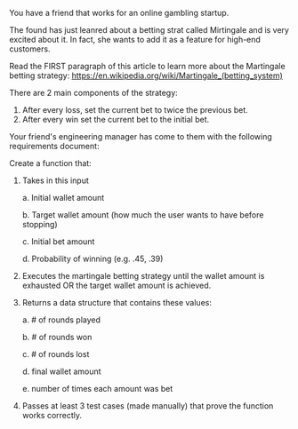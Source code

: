 You have a friend that works for an online gambling startup.

The found has just leanred about a betting strat called Mirtingale and is very excited about it. In fact, she wants to add it as a feature for high-end customers.

Read the FIRST paragraph of this article to learn more about the Martingale betting strategy:
https://en.wikipedia.org/wiki/Martingale_(betting_system)

There are 2 main components of the strategy:

1. After every loss, set the current bet to twice the previous bet.
2. After every win set the current bet to the initial bet. 

Your friend's engineering manager has come to them with the following requirements document:

Create a function that:

1. Takes in this input

    a. Initial wallet amount

    b. Target wallet amount (how much the user wants to have before stopping)

    c. Initial bet amount

    d. Probability of winning (e.g. .45, .39)

2. Executes the martingale betting strategy until the wallet amount is exhausted OR the target wallet amount is achieved. 

3. Returns a data structure that contains these values:

    a. # of rounds played
    
    b. # of rounds won
    
    c. # of rounds lost
    
    d. final wallet amount
    
    e. number of times each amount was bet

4. Passes at least 3 test cases (made manually) that prove the function works correctly. 
